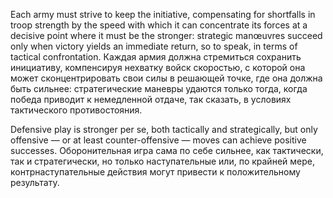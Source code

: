 
Each army must strive to keep the initiative, compensating for shortfalls in troop strength by the speed with which it can concentrate its forces at a decisive point where it must be the stronger: strategic manœuvres succeed only when victory yields an immediate return, so to speak, in terms of tactical confrontation.
Каждая армия должна стремиться сохранить инициативу, компенсируя нехватку войск скоростью, с которой она может сконцентрировать свои силы в решающей точке, где она должна быть сильнее: стратегические маневры удаются только тогда, когда победа приводит к немедленной отдаче, так сказать, в условиях тактического противостояния.

Defensive play is stronger per se, both tactically and strategically, but only offensive — or at least counter-offensive — moves can achieve positive successes.
Оборонительная игра сама по себе сильнее, как тактически, так и стратегически, но только наступательные или, по крайней мере, контрнаступательные действия могут привести к положительному результату.

